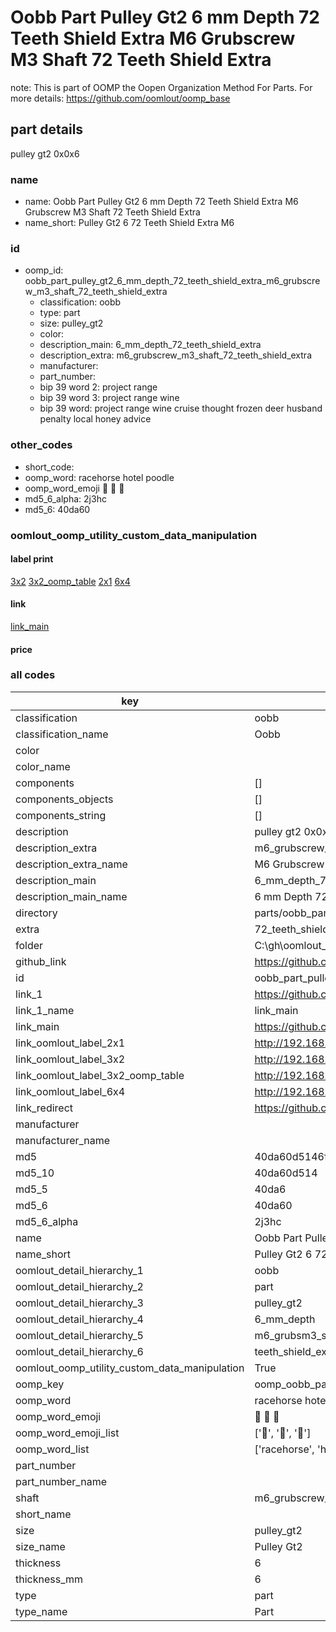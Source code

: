 # Oobb Part Pulley Gt2 6 mm Depth 72 Teeth Shield Extra M6 Grubscrew M3 Shaft 72 Teeth Shield Extra  

note: This is part of OOMP the Oopen Organization Method For Parts. For more details: https://github.com/oomlout/oomp_base

##  part details
  



pulley gt2 0x0x6



### name
* name: Oobb Part Pulley Gt2 6 mm Depth 72 Teeth Shield Extra M6 Grubscrew M3 Shaft 72 Teeth Shield Extra
* name_short: Pulley Gt2 6 72 Teeth Shield Extra M6
### id
* oomp_id: oobb_part_pulley_gt2_6_mm_depth_72_teeth_shield_extra_m6_grubscrew_m3_shaft_72_teeth_shield_extra
  * classification: oobb
  * type: part
  * size: pulley_gt2
  * color: 
  * description_main: 6_mm_depth_72_teeth_shield_extra
  * description_extra: m6_grubscrew_m3_shaft_72_teeth_shield_extra
  * manufacturer: 
  * part_number: 
  * bip 39 word 2: project range
  * bip 39 word 3: project range wine
  * bip 39 word: project range wine cruise thought frozen deer husband penalty local honey advice

### other_codes
* short_code: 
* oomp_word: racehorse hotel poodle
* oomp_word_emoji :racehorse: :hotel: :poodle:
* md5_6_alpha: 2j3hc
* md5_6: 40da60






### oomlout_oomp_utility_custom_data_manipulation
#### label print
[3x2](http://192.168.1.245:1112/?label=oomp%202j3hc)
[3x2_oomp_table](http://192.168.1.108:1112/?label=oomp%202j3hc)
[2x1](http://192.168.1.242:1112/?label=oomp%202j3hc)
[6x4](http://192.168.1.55:1112/?label=oomp%202j3hc)    

#### link

[link_main](https://github.com/oomlout/oomlout_oobb_version_4_generated_parts/tree/main/navigation_oomp/oobb/part/pulley_gt2/6_mm_depth_72_teeth_shield_extra/m6_grubscrew_m3_shaft_72_teeth_shield_extra/part)                              

#### price







### all codes 
| key | value |  
| --- | --- |  
| classification | oobb |  
| classification_name | Oobb |  
| color |  |  
| color_name |  |  
| components | [] |  
| components_objects | [] |  
| components_string | [] |  
| description | pulley gt2 0x0x6 |  
| description_extra | m6_grubscrew_m3_shaft_72_teeth_shield_extra |  
| description_extra_name | M6 Grubscrew M3 Shaft 72 Teeth Shield Extra |  
| description_main | 6_mm_depth_72_teeth_shield_extra |  
| description_main_name | 6 mm Depth 72 Teeth Shield Extra |  
| directory | parts/oobb_part_pulley_gt2_6_mm_depth_72_teeth_shield_extra_m6_grubscrew_m3_shaft_72_teeth_shield_extra |  
| extra | 72_teeth_shield |  
| folder | C:\gh\oomlout_oobb_version_4_generated_parts\parts\oobb_part_pulley_gt2_6_mm_depth_72_teeth_shield_extra_m6_grubscrew_m3_shaft_72_teeth_shield_extra |  
| github_link | https://github.com/oomlout/oomlout_oomp_part_src/tree/main/parts/oobb_part_pulley_gt2_6_mm_depth_72_teeth_shield_extra_m6_grubscrew_m3_shaft_72_teeth_shield_extra |  
| id | oobb_part_pulley_gt2_6_mm_depth_72_teeth_shield_extra_m6_grubscrew_m3_shaft_72_teeth_shield_extra |  
| link_1 | https://github.com/oomlout/oomlout_oobb_version_4_generated_parts/tree/main/navigation_oomp/oobb/part/pulley_gt2/6_mm_depth_72_teeth_shield_extra/m6_grubscrew_m3_shaft_72_teeth_shield_extra/part |  
| link_1_name | link_main |  
| link_main | https://github.com/oomlout/oomlout_oobb_version_4_generated_parts/tree/main/navigation_oomp/oobb/part/pulley_gt2/6_mm_depth_72_teeth_shield_extra/m6_grubscrew_m3_shaft_72_teeth_shield_extra/part |  
| link_oomlout_label_2x1 | http://192.168.1.242:1112/?label=oomp%202j3hc |  
| link_oomlout_label_3x2 | http://192.168.1.245:1112/?label=oomp%202j3hc |  
| link_oomlout_label_3x2_oomp_table | http://192.168.1.108:1112/?label=oomp%202j3hc |  
| link_oomlout_label_6x4 | http://192.168.1.55:1112/?label=oomp%202j3hc |  
| link_redirect | https://github.com/oomlout/oomlout_oobb_version_4_generated_parts/tree/main/parts/oobb_pulley_gt2_06_ex_72_teeth_shield_sh_m6_grubscrew_m3 |  
| manufacturer |  |  
| manufacturer_name |  |  
| md5 | 40da60d5146fe72976f0734bf72c7560 |  
| md5_10 | 40da60d514 |  
| md5_5 | 40da6 |  
| md5_6 | 40da60 |  
| md5_6_alpha | 2j3hc |  
| name | Oobb Part Pulley Gt2 6 mm Depth 72 Teeth Shield Extra M6 Grubscrew M3 Shaft 72 Teeth Shield Extra |  
| name_short | Pulley Gt2 6 72 Teeth Shield Extra M6 |  
| oomlout_detail_hierarchy_1 | oobb |  
| oomlout_detail_hierarchy_2 | part |  
| oomlout_detail_hierarchy_3 | pulley_gt2 |  
| oomlout_detail_hierarchy_4 | 6_mm_depth |  
| oomlout_detail_hierarchy_5 | m6_grubsm3_shaft_72 |  
| oomlout_detail_hierarchy_6 | teeth_shield_extra |  
| oomlout_oomp_utility_custom_data_manipulation | True |  
| oomp_key | oomp_oobb_part_pulley_gt2_6_mm_depth_72_teeth_shield_extra_m6_grubscrew_m3_shaft_72_teeth_shield_extra |  
| oomp_word | racehorse hotel poodle |  
| oomp_word_emoji | :racehorse: :hotel: :poodle: |  
| oomp_word_emoji_list | [':racehorse:', ':hotel:', ':poodle:'] |  
| oomp_word_list | ['racehorse', 'hotel', 'poodle'] |  
| part_number |  |  
| part_number_name |  |  
| shaft | m6_grubscrew_m3 |  
| short_name |  |  
| size | pulley_gt2 |  
| size_name | Pulley Gt2 |  
| thickness | 6 |  
| thickness_mm | 6 |  
| type | part |  
| type_name | Part |  

